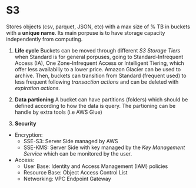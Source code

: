 # S3

Stores objects (csv, parquet, JSON, etc) with a max size of % TB in buckets with a **unique name**.
Its main porpuse is to have storage capacity independently from computing.

1. **Life cycle** 
Buckets can be moved through different *S3 Storage Tiers* when Standard is for general porpuses, going to Standard-Infrequent Access (IA), One Zone-Infrequent Access or Intelligent Tiering, which offer less availabiliy to a lower price.
Amazon Glacier can be used to archive.
Then, buckets can transition from Standard (frequent used) to less frequent following *transaction actions* and can be deleted with *expiration actions*.

2. **Data partioning**
A bucket can have partitions (folders) which should be defined according to how the data is query.
The partioning can be handle by extra tools (i.e AWS Glue)

3. **Security**

- Encryption:
    - SSE-S3: Server Side managed by AWS
    - SSE-KMS: Server Side with key managed by the *Key Management Service* which can be monitored by the user. 
- Access:
    - User Base: Identity and Access Management (IAM) policies
    - Resource Base: Object Access Control List
    - Networking: VPC  Endpoint Gateway
